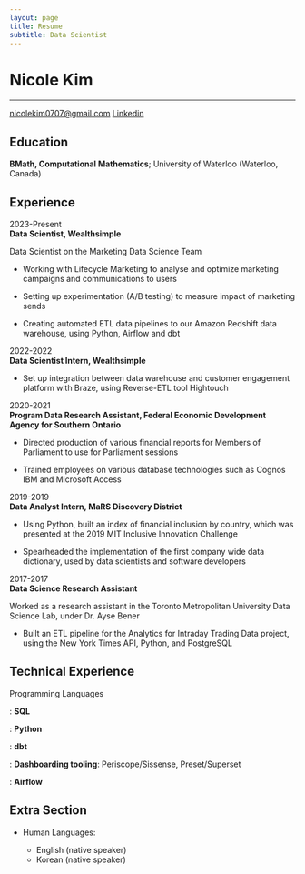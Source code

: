```yaml
---
layout: page
title: Resume
subtitle: Data Scientist
---
```


Nicole Kim
============

------------------------
nicolekim0707@gmail.com
[Linkedin](https://www.linkedin.com/in/nicolejeeyoungkim/)

Education
---------

   **BMath, Computational Mathematics**; University of
    Waterloo (Waterloo, Canada)

Experience
----------

2023-Present\
**Data Scientist, Wealthsimple**

Data Scientist on the Marketing Data Science Team

* Working with Lifecycle Marketing to analyse and optimize marketing campaigns and communications to users

* Setting up experimentation (A/B testing) to measure impact of marketing sends 

* Creating automated ETL data pipelines to our Amazon Redshift data warehouse, using Python, Airflow and dbt

2022-2022\
**Data Scientist Intern, Wealthsimple**

* Set up integration between data warehouse and customer engagement platform with Braze, using Reverse-ETL tool Hightouch

2020-2021\
**Program Data Research Assistant, Federal Economic Development Agency for Southern Ontario**

* Directed production of various financial reports for Members of Parliament to use for Parliament sessions

* Trained employees on various database technologies such as Cognos IBM and Microsoft Access

2019-2019\
**Data Analyst Intern, MaRS Discovery District**

* Using Python, built an index of financial inclusion by country, which was presented at the 2019 MIT Inclusive Innovation Challenge

* Spearheaded the implementation of the first company wide data dictionary, used by data scientists and software developers

2017-2017\
**Data Science Research Assistant**

Worked as a research assistant in the Toronto Metropolitan University Data Science Lab, under Dr. Ayse Bener

* Built an ETL pipeline for the Analytics for Intraday Trading Data project, using the New York Times API, Python, and PostgreSQL

Technical Experience
--------------------

Programming Languages

:   **SQL** 

:   **Python**

:   **dbt**

:   **Dashboarding tooling**: Periscope/Sissense, Preset/Superset

:   **Airflow**

Extra Section
----------------------------------------

* Human Languages:

     * English (native speaker)
     * Korean (native speaker)
